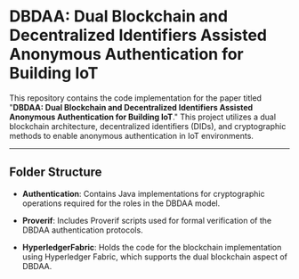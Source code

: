 # DBDAA: Dual Blockchain and Decentralized Identifiers Assisted Anonymous Authentication for Building IoT

This repository contains the code implementation for the paper titled "**DBDAA: Dual Blockchain and Decentralized Identifiers Assisted Anonymous Authentication for Building IoT**." This project utilizes a dual blockchain architecture, decentralized identifiers (DIDs), and cryptographic methods to enable anonymous authentication in IoT environments.

---

## Folder Structure

- **Authentication**: Contains Java implementations for cryptographic operations required for the roles in the DBDAA model.
  
- **Proverif**: Includes Proverif scripts used for formal verification of the DBDAA authentication protocols.
  
- **HyperledgerFabric**: Holds the code for the blockchain implementation using Hyperledger Fabric, which supports the dual blockchain aspect of DBDAA.

